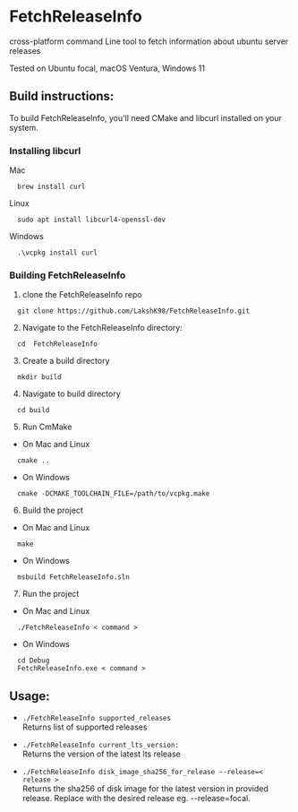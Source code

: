 # FetchReleaseInfo
cross-platform command Line tool to fetch information about ubuntu server releases

Tested on Ubuntu focal, macOS Ventura, Windows 11

## Build instructions:

To build FetchReleaseInfo, you'll need CMake and libcurl installed on your system.

### Installing libcurl

Mac
```
  brew install curl
```
Linux
```
  sudo apt install libcurl4-openssl-dev
```

Windows
```
  .\vcpkg install curl
```

### Building FetchReleaseInfo
1. clone the FetchReleaseInfo repo
```
  git clone https://github.com/LakshK98/FetchReleaseInfo.git
```

2. Navigate to the FetchReleaseInfo directory:
```
  cd  FetchReleaseInfo
```

3. Create a build directory
```
  mkdir build
```

4. Navigate to build directory
```
  cd build
```

5. Run CmMake
- On Mac and Linux
```
  cmake ..
```
- On Windows
```
  cmake -DCMAKE_TOOLCHAIN_FILE=/path/to/vcpkg.make
```

6. Build the project
- On Mac and Linux
```
  make
```

- On Windows
```
  msbuild FetchReleaseInfo.sln
```

7. Run the project
- On Mac and Linux
```
  ./FetchReleaseInfo < command >
```

- On Windows
```
  cd Debug
  FetchReleaseInfo.exe < command >
```

## Usage:

- ``./FetchReleaseInfo supported_releases``  
Returns list of supported releases

- ``./FetchReleaseInfo current_lts_version:``  
Returns the version of the latest lts release

- ``./FetchReleaseInfo disk_image_sha256_for_release --release=< release >``  
 Returns the sha256 of disk image for the latest version in provided release. Replace <release> with the desired release eg. --release=focal.